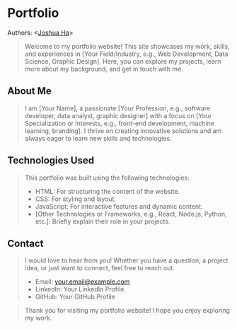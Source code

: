 # Portfolio
Authors: \<[Joshua Ha](https://github.com/UserIsBlank)\>
> Welcome to my portfolio website! This site showcases my work, skills, and experiences in [Your Field/Industry, e.g., Web Development, Data Science, Graphic Design]. Here, you can explore my
> projects, learn more about my background, and get in touch with me.
## About Me
> I am [Your Name], a passionate [Your Profession, e.g., software developer, data analyst, graphic designer] with a focus on [Your Specialization or Interests, e.g., front-end development, machine learning, branding]. I thrive on creating innovative solutions and am always eager to learn new skills and technologies.
## Technologies Used
> This portfolio was built using the following technologies:
> * HTML: For structuring the content of the website.
> * CSS: For styling and layout.
> * JavaScript: For interactive features and dynamic content.
> * [Other Technologies or Frameworks, e.g., React, Node.js, Python, etc.]: Briefly explain their role in your projects.
## Contact
> I would love to hear from you! Whether you have a question, a project idea, or just want to connect, feel free to reach out.
> * Email: your.email@example.com
> * LinkedIn: Your LinkedIn Profile
> * GitHub: Your GitHub Profile

> Thank you for visiting my portfolio website! I hope you enjoy exploring my work.
